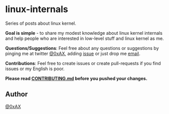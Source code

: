 linux-internals
===============

Series of posts about linux kernel.

**Goal is simple** - to share my modest knowledge about linux kernel internals and help people who are interested in low-level stuff and linux kernel as me.

**Questions/Suggestions**: Feel free about any questions or suggestions by pinging me at twitter [@0xAX](https://twitter.com/0xAX), adding [issue](https://github.com/0xAX/linux-internals/issues/new) or just drop me [email](anotherworldofworld@gmail.com).

**Contributions**: Feel free to create issues or create pull-requests if you find issues or my English is poor.

**Please read [CONTRIBUTING.md](https://github.com/0xAX/linux-insides/blob/master/CONTRIBUTING.md) before you pushed your changes.**

Author
---------------

[@0xAX](https://twitter.com/0xAX)
